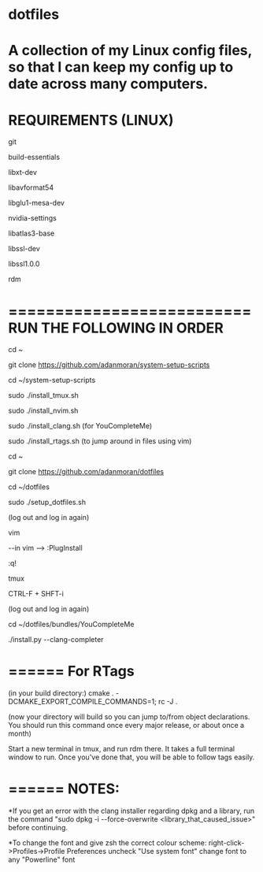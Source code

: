# dotfiles
A collection of my Linux config files, so that I can keep my config up to date across many computers.
====================
REQUIREMENTS (LINUX)
====================

git

build-essentials

libxt-dev

libavformat54

libglu1-mesa-dev

nvidia-settings

libatlas3-base

libssl-dev

libssl1.0.0

rdm

==========================
RUN THE FOLLOWING IN ORDER
==========================

cd ~

git clone https://github.com/adanmoran/system-setup-scripts

cd ~/system-setup-scripts

sudo ./install_tmux.sh 

sudo ./install_nvim.sh

sudo ./install_clang.sh (for YouCompleteMe)

sudo ./install_rtags.sh (to jump around in files using vim)

cd ~

git clone https://github.com/adanmoran/dotfiles

cd ~/dotfiles

sudo ./setup_dotfiles.sh

(log out and log in again)

vim

--in vim --> :PlugInstall

:q!

tmux

CTRL-F + SHFT-i

(log out and log in again)

cd ~/dotfiles/bundles/YouCompleteMe

./install.py --clang-completer


======
For RTags
======

(in your build directory:)
cmake . -DCMAKE_EXPORT_COMPILE_COMMANDS=1; rc -J .

(now your directory will build so you can jump to/from object declarations.
You should run this command once every major release, or about once a month)

Start a new terminal in tmux, and run rdm there. It takes a full terminal window to run.
Once you've done that, you will be able to follow tags easily.

======
NOTES:
======
*If you get an error with the clang installer regarding dpkg and a library,
 run the command "sudo dpkg -i --force-overwrite <library_that_caused_issue>"
 before continuing.
 
*To change the font and give zsh the correct colour scheme:
  right-click->Profiles->Profile Preferences
  uncheck "Use system font"
  change font to any "Powerline" font


